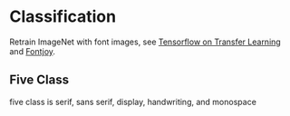 # Classification
Retrain ImageNet with font images, see [Tensorflow on Transfer Learning](https://www.tensorflow.org/tutorials/image_retraining) and [Fontjoy](http://fontjoy.com/).
## Five Class
five class is serif, sans serif, display, handwriting, and monospace
